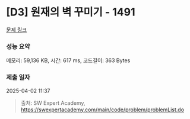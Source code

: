 # [D3] 원재의 벽 꾸미기 - 1491 

[문제 링크](https://swexpertacademy.com/main/code/problem/problemDetail.do?contestProbId=AV2b9AkKACkBBASw) 

### 성능 요약

메모리: 59,136 KB, 시간: 617 ms, 코드길이: 363 Bytes

### 제출 일자

2025-04-02 11:37



> 출처: SW Expert Academy, https://swexpertacademy.com/main/code/problem/problemList.do